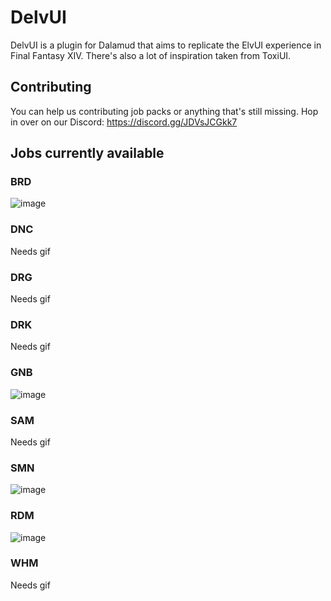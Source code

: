 # DelvUI

DelvUI is a plugin for Dalamud that aims to replicate the ElvUI experience in Final Fantasy XIV.
There's also a lot of inspiration taken from ToxiUI.

## Contributing

You can help us contributing job packs or anything that's still missing.
Hop in over on our Discord: https://discord.gg/JDVsJCGkk7

## Jobs currently available

### BRD

![image](https://i.imgur.com/4ldcPV2.gif)

### DNC

Needs gif

### DRG

Needs gif

### DRK

Needs gif

### GNB

![image](https://i.imgur.com/fQZPNiN.gif)

### SAM

Needs gif

### SMN

![image](https://i.imgur.com/W4JDXbR.gif)

### RDM

![image](https://i.imgur.com/yXyQi33.gif)

### WHM

Needs gif

